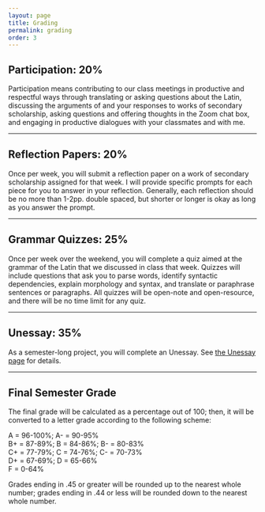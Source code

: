 ```yaml
---
layout: page
title: Grading
permalink: grading
order: 3
---
```


## Participation: 20%

Participation means contributing to our class meetings in productive and respectful ways through translating or asking questions about the Latin, discussing the arguments of and your responses to works of secondary scholarship, asking questions and offering thoughts in the Zoom chat box, and engaging in productive dialogues with your classmates and with me.

***

## Reflection Papers: 20%

Once per week, you will submit a reflection paper on a work of secondary scholarship assigned for that week. I will provide specific prompts for each piece for you to answer in your reflection. Generally, each reflection should be no more than 1-2pp. double spaced, but shorter or longer is okay as long as you answer the prompt.

***

## Grammar Quizzes: 25%

Once per week over the weekend, you will complete a quiz aimed at the grammar of the Latin that we discussed in class that week. Quizzes will include questions that ask you to parse words, identify syntactic dependencies, explain morphology and syntax, and translate or paraphrase sentences or paragraphs. All quizzes will be open-note and open-resource, and there will be no time limit for any quiz.

***

## Unessay: 35%
As a semester-long project, you will complete an Unessay. See [the Unessay page](unessay) for details.

***

## Final Semester Grade

The final grade will be calculated as a percentage out of 100; then, it will be converted to a letter grade according to the following scheme:

A = 96-100%; A- = 90-95%  
B+ = 87-89%; B = 84-86%; B- = 80-83%  
C+ = 77-79%; C = 74-76%; C- = 70-73%  
D+ = 67-69%; D = 65-66%  
F = 0-64%

Grades ending in .45 or greater will be rounded up to the nearest whole number; grades ending in .44 or less will be rounded down to the nearest whole number.
